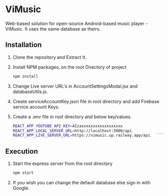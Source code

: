 # ViMusic
Web-based solution for open-source Android-based music player - ViMusic. It uses the same database as theirs.

## Installation

1. Clone the repository and Extract It.

2. Install NPM packages, on the root Directory of project

   ```sh
   npm install      
   ```

3. Change Live server URL's in AccountSettingsModal.jsx and databaseUtils.js.

4. Create serviceAccountKey.json file in root directory and add Firebase service account Keys.

5. Create a .env file in root directory and below key/values.

	```sh
	REACT_APP_YOUTUBE_API_KEY=AIzaxxxxxxxxxxxxxxxxxx
	REACT_APP_LOCAL_SERVER_URL=http://localhost:5000/api
	REACT_APP_LIVE_SERVER_URL=https://vimusic.up.railway.app/api   ```

## Execution

1. Start the express server from the root directory

   ```sh
   npm start
   ```

2. If you wish you can change the default database else sign in with Google.
